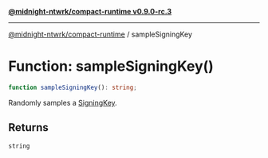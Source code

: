 [**@midnight-ntwrk/compact-runtime v0.9.0-rc.3**](../README.md)

***

[@midnight-ntwrk/compact-runtime](../globals.md) / sampleSigningKey

# Function: sampleSigningKey()

```ts
function sampleSigningKey(): string;
```

Randomly samples a [SigningKey](../type-aliases/SigningKey.md).

## Returns

`string`
